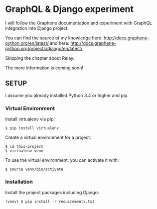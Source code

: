 # GraphQL & Django experiment

I will follow the Graphene documentation and experiment with GraphQL integration into Django project.

You can find the source of my knowledge here: <http://docs.graphene-python.org/en/latest/> and here: <http://docs.graphene-python.org/projects/django/en/latest/>

Skipping the chapter about Relay.

The more information is coming soon!

## SETUP

I assume you already installed Python 3.4 or higher and pip.

### Virtual Environment

Install virtualenv via pip:

```
$ pip install virtualenv
```

Create a virtual environment for a project:

```
$ cd this-project
$ virtualenv venv
```

To use the virtual environment, you can activate it with:

```
$ source venv/bin/activate
```

### Installation

Install the project packages including Django:

```
(venv) $ pip install -r requirements.txt
```
